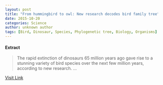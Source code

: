 ```yaml
---
layout: post
title: "From hummingbird to owl: New research decodes bird family tree"
date: 2015-10-20
categories: Science
author: unknown author
tags: [Bird, Dinosaur, Species, Phylogenetic tree, Biology, Organisms]
---
```





#### Extract
>The rapid extinction of dinosaurs 65 million years ago gave rise to a stunning variety of bird species over the next few million years, according to new research. ...



[Visit Link](http://www.sciencedaily.com/releases/2015/10/151012181033.htm)


